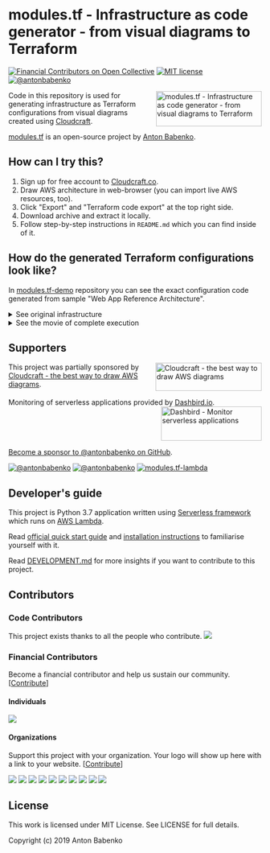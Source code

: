 # modules.tf - Infrastructure as code generator - from visual diagrams to Terraform

[![Financial Contributors on Open Collective](https://opencollective.com/modulestf/all/badge.svg?label=financial+contributors)](https://opencollective.com/modulestf) [![MIT license](https://img.shields.io/github/license/antonbabenko/modules.tf-lambda.svg)]() [![@antonbabenko](https://img.shields.io/twitter/follow/antonbabenko.svg?style=flat&label=Follow%20@antonbabenko%20on%20Twitter)](https://twitter.com/antonbabenko) 


<a href="https://github.com/antonbabenko/modules.tf-lambda"><img src="https://raw.githubusercontent.com/antonbabenko/modules.tf-lambda/master/misc/modulestf-logo.png" alt="modules.tf - Infrastructure as code generator - from visual diagrams to Terraform" width="210" height="70" align="right" /></a>

Code in this repository is used for generating infrastructure as Terraform configurations from visual diagrams created using [Cloudcraft](https://cloudcraft.co).

[modules.tf](https://github.com/antonbabenko/modules.tf-lambda) is an open-source project by [Anton Babenko](https://github.com/antonbabenko).


## How can I try this?

1. Sign up for free account to [Cloudcraft.co](https://cloudcraft.co/app).
1. Draw AWS architecture in web-browser (you can import live AWS resources, too).
1. Click "Export" and "Terraform code export" at the top right side.
1. Download archive and extract it locally.
1. Follow step-by-step instructions in `README.md` which you can find inside of it.


## How do the generated Terraform configurations look like?

In [modules.tf-demo](https://github.com/antonbabenko/modules.tf-demo) repository you can see the exact configuration code generated from sample "Web App Reference Architecture".

<details><summary>See original infrastructure</summary>
<p><img src="https://raw.githubusercontent.com/antonbabenko/modules.tf-demo/master/Web%20App%20Reference%20Architecture%20(complete).png" alt="Web App Reference Architecture" width="600" /></p>
</details>

<details><summary>See the movie of complete execution</summary>
<p><a href="https://asciinema.org/a/32rkyxIBJ2K4taqZLSlKYNDDI" target="_blank"><img src="https://asciinema.org/a/32rkyxIBJ2K4taqZLSlKYNDDI.svg" alt="modules.tf demo - November 2019"/></a></p>
</details>


## Supporters

<a href="https://cloudcraft.co/" target="_blank"><img src="https://raw.githubusercontent.com/antonbabenko/modules.tf-lambda/master/misc/cloudcraft-logo.png" alt="Cloudcraft - the best way to draw AWS diagrams" width="211" height="56" align="right" /></a>

This project was partially sponsored by [Cloudcraft - the best way to draw AWS diagrams](https://cloudcraft.co).<br clear="all">

Monitoring of serverless applications provided by [Dashbird.io](https://dashbird.io/). <a href="https://dashbird.io/" target="_blank"><img src="https://raw.githubusercontent.com/antonbabenko/modules.tf-lambda/master/misc/dashbird-logo.png" alt="Dashbird - Monitor serverless applications" width="200" height="68" align="right" /></a><br clear="all">

[Become a sponsor to @antonbabenko on GitHub](https://github.com/sponsors/antonbabenko/).

[![@antonbabenko](https://img.shields.io/twitter/follow/antonbabenko.svg?style=flat&label=Follow%20@antonbabenko%20on%20Twitter)](https://twitter.com/antonbabenko) 
[![@antonbabenko](https://img.shields.io/github/followers/antonbabenko?style=flat&label=Follow%20@antonbabenko%20on%20Github)](https://github.com/antonbabenko) 
[![modules.tf-lambda](https://img.shields.io/github/stars/antonbabenko/modules.tf-lambda?style=flat&label=Star%20modules.tf-lambda%20on%20Github)](https://github.com/antonbabenko/modules.tf-lambda)


## Developer's guide

This project is Python 3.7 application written using [Serverless framework](https://serverless.com) which runs on [AWS Lambda](https://aws.amazon.com/lambda/).

Read [official quick start guide](https://serverless.com/framework/docs/providers/aws/guide/quick-start/) and [installation instructions](https://serverless.com/framework/docs/providers/aws/guide/installation/) to familiarise yourself with it.

Read [DEVELOPMENT.md](https://github.com/antonbabenko/modules.tf-lambda/blob/master/DEVELOPMENT.md) for more insights if you want to contribute to this project.


## Contributors

### Code Contributors

This project exists thanks to all the people who contribute.
<a href="https://github.com/antonbabenko/modules.tf-lambda/graphs/contributors"><img src="https://opencollective.com/modulestf/contributors.svg?width=890&button=false" /></a>

### Financial Contributors

Become a financial contributor and help us sustain our community. [[Contribute](https://opencollective.com/modulestf/contribute)]

#### Individuals

<a href="https://opencollective.com/modulestf"><img src="https://opencollective.com/modulestf/individuals.svg?width=890"></a>

#### Organizations

Support this project with your organization. Your logo will show up here with a link to your website. [[Contribute](https://opencollective.com/modulestf/contribute)]

<a href="https://opencollective.com/modulestf/organization/0/website"><img src="https://opencollective.com/modulestf/organization/0/avatar.svg"></a>
<a href="https://opencollective.com/modulestf/organization/1/website"><img src="https://opencollective.com/modulestf/organization/1/avatar.svg"></a>
<a href="https://opencollective.com/modulestf/organization/2/website"><img src="https://opencollective.com/modulestf/organization/2/avatar.svg"></a>
<a href="https://opencollective.com/modulestf/organization/3/website"><img src="https://opencollective.com/modulestf/organization/3/avatar.svg"></a>
<a href="https://opencollective.com/modulestf/organization/4/website"><img src="https://opencollective.com/modulestf/organization/4/avatar.svg"></a>
<a href="https://opencollective.com/modulestf/organization/5/website"><img src="https://opencollective.com/modulestf/organization/5/avatar.svg"></a>
<a href="https://opencollective.com/modulestf/organization/6/website"><img src="https://opencollective.com/modulestf/organization/6/avatar.svg"></a>
<a href="https://opencollective.com/modulestf/organization/7/website"><img src="https://opencollective.com/modulestf/organization/7/avatar.svg"></a>
<a href="https://opencollective.com/modulestf/organization/8/website"><img src="https://opencollective.com/modulestf/organization/8/avatar.svg"></a>
<a href="https://opencollective.com/modulestf/organization/9/website"><img src="https://opencollective.com/modulestf/organization/9/avatar.svg"></a>

## License

This work is licensed under MIT License. See LICENSE for full details.

Copyright (c) 2019 Anton Babenko
